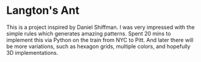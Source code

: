 # Langton's Ant

This is a project inspired by Daniel Shiffman. I was very impressed with the simple rules which generates amazing patterns. 
Spent 20 mins to implement this via Python on the train from NYC to Pitt.
And later there will be more variations, such as hexagon grids, multiple colors, and hopefully 3D implementations.
